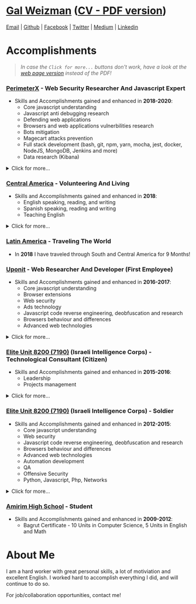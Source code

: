 # [Gal Weizman](http://weizmangal.com) ([CV - PDF version](https://weizman.github.io/website/content/pdf/cv.pdf))

[Email](mailto:weizmangal@gmail.com) | [Github](https://github.com/weizman) | [Facebook](https://www.facebook.com/WeizmanGal) | [Twitter](https://twitter.com/WeizmanGal) | [Medium](https://medium.com/@weizmangal) | [Linkedin](https://www.linkedin.com/in/weizmangal/)

# Accomplishments

> *In case the `Click for more...` buttons don't work, have a look at the [web page version](https://weizman.github.io/website/?resume) instead of the PDF!*

### [PerimeterX](https://www.perimeterx.com/) - Web Security Researcher And Javascript Expert

* Skills and Accomplishments gained and enhanced in **2018-2020**: 
  * Core javascript understanding
  * Javascript anti debugging research
  * Defending web applications
  * Browsers and web applications vulnerbilities research
  * Bots mitigation
  * Magecart attacks prevention
  * Full stack development (bash, git, npm, yarn, mocha, jest, docker, NodeJS, MongoDB, Jenkins and more)
  * Data research (Kibana)

<details><summary>Click for more...</summary><p>

*PerimeterX is a leading company in web applications security and the number one company in the world when it comes to bots 
mitigation*

##### *2020*
* **Participated in the Chromium Bug Bounty Program** - Got **3,000$** for responsibly disclosing to Chromium a **full CSP bypass zero day** vulnerability as part of an independent research of their well known **Chromium** browser. [Vast coverage](https://www.google.com/search?q=gal+weizmann+csp&oq=gal+weizmann+csp&aqs=chrome..69i57j33.2375j0j7&sourceid=chrome&ie=UTF-8) ([post](https://example.com) | [CVE with 6.5 score](https://nvd.nist.gov/vuln/detail/CVE-2020-6519)).
* **Participated in the WhatsApp Bug Bounty Program** - Got **12,500$** for responsibly disclosing to Facebook a set of vulnerabilities found as part of an independent research of their well known **WhatsApp** web and desktop applications which by combining them file read from both Mac and Windows file systems can be achieved, by exploiting zero day **Open Redirect** + **Persistent XSS** + **CSP bypassing** vulnerabilities. **One of the biggest vulnerabilities set found in the past few years.** [World wide coverage](https://www.google.com/search?q=gal+weizman+whatsapp&oq=gal+weizman+whatsapp&aqs=chrome.0.69i59j69i60.3086j0j7&sourceid=chrome&ie=UTF-8) ([post](https://weizman.github.io/website/?CVE-2019-18426) | [CVE with 8.2 score](https://nvd.nist.gov/vuln/detail/CVE-2019-18426)). I also made it to Facebook's [Hall of Fame](https://www.facebook.com/whitehat/thanks/).

##### *2018/2019*
* **Led Many Main Clientside Javascript Research Projects** - which assisted in promoting the quality of the company's security products (such as identifying Bots behavior, using new web technologies in order to improve our security products and more)
* **Was a Maintainer of the #1 Bot Mitigation Product in the World** - Maintained along side with coworkers and friends the client side of the best Bot Mitigation product by [Forrester](https://www.perimeterx.com/resources/reports/forrester-new-wave-2020/?utm_source=twitter&utm_medium=organic-social) evaluation.
* **Wrote about a Conceptual Security Flaw I Found in all Major Browsers** - Published an article including a live demo about a finding of mine on one of the [most powerful Anti Debugging techniques ever found](https://weizman.github.io/website/?javascript-anti-debugging-some-next-level-shit-part-1).
* **Registered a Patent** - Along with a friend and a coworker, as part of our job, we have registered a patent on a unique concept we came up with which is one of the foundations for the web security client side product we have written together from scratch.
* **Built a Well Selling Web Security Product From Scratch** - Alongside two coworkers and friends, as part of our job, we have built from scratch and maintained the client side of a new innovative web security product which is known today as PerimeterX's [Code Defender](https://www.perimeterx.com/products/code-defender/).
* **Built an Obfuscator** - As part of our job, I built a Javascript Obfuscator for the product we built in which I implemented interesting Anti Debugging techniques in order to make it harder for attackers to reverse engineer our code.

</p></details>

### [Central America](https://goo.gl/maps/A1acoJYEzcfBfcj97) - Volunteering And Living

* Skills and Accomplishments gained and enhanced in **2018**:
  * English speaking, reading, and writing
  * Spanish speaking, reading and writing
  * Teaching English

<details><summary>Click for more...</summary><p>
 
##### *2018*
* **Volunteered as a Full Time English Teacher for 6 Months in [Honduras](https://goo.gl/maps/p3fQVrWEZcu1rYaL8)** - Was living in a distant village called [Brisas Del Valle](https://goo.gl/maps/Q26VjaZ47xj6nJQHA) in [San Pedro Sula](https://goo.gl/maps/KyhqQfe2px2nmJjq7) region and volunteering as a school teacher, teaching English, Physical Education, Science, Art and Music to 1st, 7th and 8th grades for over 20 hours a week in the [GSV](https://www.gardenschoolvictoria.com/) volunteering program.
* **[Recommendation letter](https://weizman.github.io/website/content/pdf/Gal%20Recommendation%20Letter%20-%20Garden%20School%20Victoria.pdf)**

</p></details>

### [Latin America](https://goo.gl/maps/2XwDWPV4QVDFa74p7) - Traveling The World

* In **2018** I have traveled through South and Central America for 9 Months!

### [Uponit](https://uponit.com/) - Web Researcher And Developer (First Employee)

* Skills and Accomplishments gained and enhanced in **2016-2017**:
  * Core javascript understanding
  * Browser extensions
  * Web security
  * Ads technology
  * Javascript code reverse engineering, deobfuscation and research
  * Browsers behaviour and differences
  * Advanced web technologies

<details><summary>Click for more...</summary><p>

*Uponit was a leading company in the field of ads recovery, their product was one of the best in the world by implementing top notch Cyber security technologies in order to fully bypass Ad blockers extensions, and was founded by former 8200 web security experts*

##### *2016/2017*
* **Assisted in Implementing Advanced Technologies and Features in AdBlock Bypasser Product** - As part of my job, I assisted in implementing extremely complicated web security ideas with which we were able to practically disable the effect of Ad Blockers extensions and by that reinsert Ads to the page and regain lost revenues of our customers websites.
* **Gained Experience as a Web Developer and Web Security Researcher** - By working with the best in the field, I learned how to deobfuscate and fully understand the nature of any script that runs in the browser. I learned a big part of the security techniques that are used in the complicated world of the web and gained great knowledge of the ecosystem that exists within a website in the different browsers. 
* **[Recommendation letter](https://weizman.github.io/website/content/pdf/Gal%20Recommendation%20Letter%20-%20Uponit.pdf)**

</p></details>

### [Elite Unit 8200 (7190)](https://en.wikipedia.org/wiki/Unit_8200) (Israeli Intelligence Corps) - Technological Consultant (Citizen)

* Skills and Accomplishments gained and enhanced in **2015-2016**:
  * Leadership
  * Projects management

<details><summary>Click for more...</summary><p>

##### *2015/2016*
* **Led an Improvement Project for the Former Project** - I led a team of 4 soldiers to rewrite the entire system I built in order to make something even more inclusive and more stable - this was tagged as one of the most important projects in the entire unit at the time.

</p></details>

### [Elite Unit 8200 (7190)](https://en.wikipedia.org/wiki/Unit_8200) (Israeli Intelligence Corps) - Soldier

* Skills and Accomplishments gained and enhanced in **2012-2015**:
  * Core javascript understanding
  * Web security
  * Javascript code reverse engineering, deobfuscation and research
  * Browsers behaviour and differences
  * Advanced web technologies
  * Automation development
  * QA
  * Offensive Security
  * Python, Javascript, Php, Networks

<details><summary>Click for more...</summary><p>

##### *2012/2015*
* **Solely Development of Complicated Full Stack Offensive Cyber Security System** - which became the core of every general attacking system of many different units under the Israeli Minister of Defense. I Learned PHP and used it to create a full stack system that became the main way to conduct offensive Cyber operations.
* **Development of Small Offensive Cyber Security Products in Javascript** - Learned Javascript and used it to create products which became an integral part of the general attacking system of the unit.
* **Automation Development** - Learned Python and used it to create complicated automation systems to automatically asses the quality of the offensive Cyber security products of my team.
* **QA of Offensive Cyber Security Products** - Started off as a QA for offensive cyber security products.
* **Graduated MATAM Course** - In which I learned basic knowledge of cyber security concepts, of the different systems that were developed and used in the unit and how to operate them.

</p></details>

### [Amirim High School]() - Student

* Skills and Accomplishments gained and enhanced in **2009-2012**:
  * Bagrut Certificate - 10 Units in Computer Science, 5 Units in English and Math

# About Me

I am a hard worker with great personal skills, a lot of motiviation and excellent English. 
I worked hard to accomplish everything I did,  and will continue to do so.

For job/collaboration opportunities, contact me!
